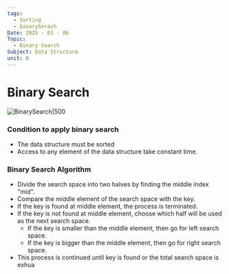 ```yaml
---
tags:
  - Sorting
  - binarySerach
Date: 2025 - 03 - 06
Topic:
  - Binary Search
Subject: Data Structure
unit: 0
---
```

# Binary Search
![BinarySearch|500](https://media.geeksforgeeks.org/wp-content/uploads/20240506155201/binnary-search-.webp)

### Condition to apply binary search
- The data structure must be sorted
- Access to any element of the data structure take constant time.

### Binary Search Algorithm
- Divide the search space into two halves by finding the middle index "mid".
- Compare the middle element of the search space with the key.
- If the key is found at middle element, the process is terminated.
- If the key is not found at middle element, choose which half will be used as the next search space.
	- If the key is smaller than the middle element, then go for left search space.
	- If the key is bigger than the middle element, then go for right search space.
- This process is continued until key is found or the total search space is exhua